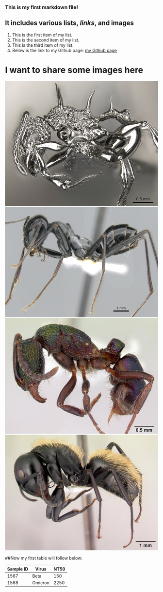 ### This is my first markdown file! 
## It includes various **lists**, *links*, and images
1. This is the first item of my list.
2. This is the second item of my list.
3. This is the third item of my list. 
4. Below is the link to my Github page:
[my Github page](https://github.com/ghezfarrell1/tfcb-homework01)
# I want to share some images here
![Acanthomyrmex](https://github.com/ghezfarrell1/tfcb-homework01/blob/main/messy-project-directory/images/casent0901788_p_1_high_Acanthomyrmex%20ferox.jpg)
![Cataglyphis](https://github.com/ghezfarrell1/tfcb-homework01/blob/main/messy-project-directory/images/casent0906296_p_1_high--Cataglyphis%20fortis.jpg)
![Rhytidoponera](https://github.com/ghezfarrell1/tfcb-homework01/blob/main/messy-project-directory/images/casent_0172345%20Rhytidoponera%20metallica.jpg)
![Camponotus](https://github.com/ghezfarrell1/tfcb-homework01/blob/main/messy-project-directory/images/casent_0191696%20Camponotus%20darwinii.jpg)

##Now my first table will follow below: 

| Sample ID   | Virus  | NT50  |
|------------|------------|------------|
| 1567| Beta| 150|
| 1568| Omicron| 2250|
